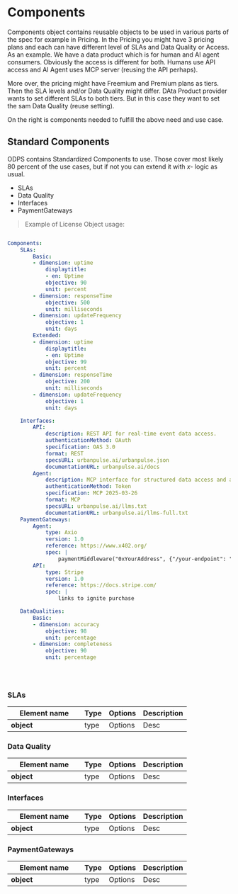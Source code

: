 # Components

Components object contains reusable objects to be used in various parts of the spec for example in Pricing. In the Pricing you might have 3 pricing plans and each can have different level of SLAs and Data Quality or Access. As an example. We have a data product which is for human and AI agent consumers. Obviously the access is different for both. Humans use API access and AI Agent uses MCP server (reusing the API perhaps). 

More over, the pricing might have Freemium and Premium plans as tiers. Then the SLA levels and/or Data Quality might differ. DAta Product provider wants to set different SLAs to both tiers. But in this case they want to set the sam Data Quality (reuse setting).

On the right is components needed to fulfill the above need and use case. 

## Standard Components

ODPS contains Standardized Components to use. Those cover most likely 80 percent of the use cases, but if not you can extend it with *x-* logic as usual. 

- SLAs
- Data Quality
- Interfaces
- PaymentGateways

> Example of License Object usage:


```yml 

Components:
    SLAs:
        Basic:
        - dimension: uptime
            displaytitle:
            - en: Uptime
            objective: 90
            unit: percent
        - dimension: responseTime
            objective: 500
            unit: milliseconds
        - dimension: updateFrequency
            objective: 1
            unit: days
        Extended:
        - dimension: uptime
            displaytitle:
            - en: Uptime
            objective: 99
            unit: percent
        - dimension: responseTime
            objective: 200
            unit: milliseconds
        - dimension: updateFrequency
            objective: 1
            unit: days

    Interfaces:
        API:
            description: REST API for real-time event data access.
            authenticationMethod: OAuth
            specification: OAS 3.0
            format: REST
            specsURL: urbanpulse.ai/urbanpulse.json
            documentationURL: urbanpulse.ai/docs 
        Agent:
            description: MCP interface for structured data access and agent interaction.
            authenticationMethod: Token
            specification: MCP 2025-03-26
            format: MCP
            specsURL: urbanpulse.ai/llms.txt
            documentationURL: urbanpulse.ai/llms-full.txt
    PaymentGateways:
        Agent:
            type: Axio
            version: 1.0
            reference: https://www.x402.org/
            spec: |
                paymentMiddleware("0xYourAddress", {"/your-endpoint": "$0.01"});
        API:
            type: Stripe
            version: 1.0
            reference: https://docs.stripe.com/
            spec: |
                links to ignite purchase

    DataQualities:
        Basic:
        - dimension: accuracy
            objective: 98
            unit: percentage
        - dimension: completeness
            objective: 90
            unit: percentage
   

  
```

### SLAs

| <div style="width:150px">Element name</div>   | Type  | Options  | Description  |
|---|---|---|---|
| **object** | type | Options | Desc |


### Data Quality

| <div style="width:150px">Element name</div>   | Type  | Options  | Description  |
|---|---|---|---|
| **object** | type | Options | Desc |

### Interfaces

| <div style="width:150px">Element name</div>   | Type  | Options  | Description  |
|---|---|---|---|
| **object** | type | Options | Desc |

### PaymentGateways

| <div style="width:150px">Element name</div>   | Type  | Options  | Description  |
|---|---|---|---|
| **object** | type | Options | Desc |